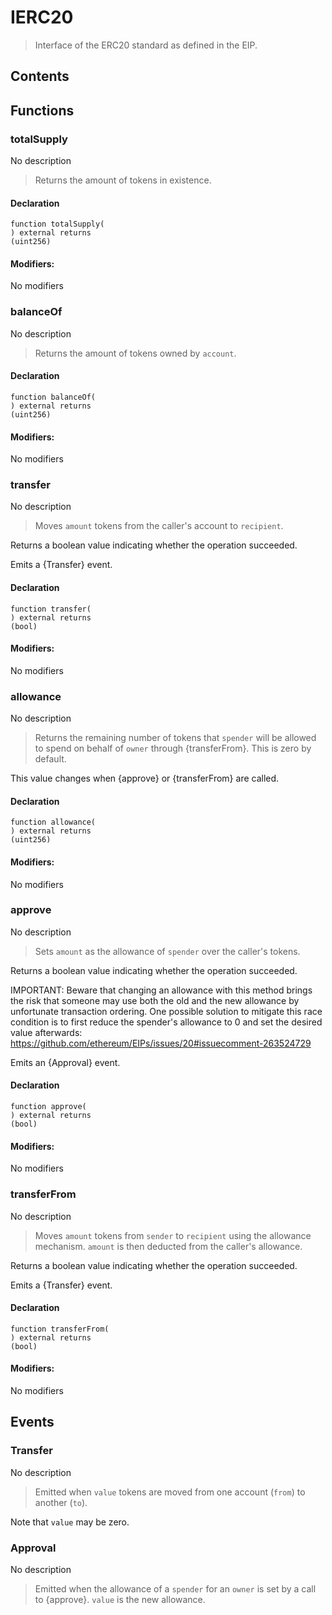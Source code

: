 # IERC20



> Interface of the ERC20 standard as defined in the EIP.

## Contents
<!-- START doctoc -->
<!-- END doctoc -->




## Functions

### totalSupply
No description
> Returns the amount of tokens in existence.

#### Declaration
```solidity
function totalSupply(
) external returns
(uint256)
```

#### Modifiers:
No modifiers



### balanceOf
No description
> Returns the amount of tokens owned by `account`.

#### Declaration
```solidity
function balanceOf(
) external returns
(uint256)
```

#### Modifiers:
No modifiers



### transfer
No description
> Moves `amount` tokens from the caller's account to `recipient`.

Returns a boolean value indicating whether the operation succeeded.

Emits a {Transfer} event.

#### Declaration
```solidity
function transfer(
) external returns
(bool)
```

#### Modifiers:
No modifiers



### allowance
No description
> Returns the remaining number of tokens that `spender` will be
allowed to spend on behalf of `owner` through {transferFrom}. This is
zero by default.

This value changes when {approve} or {transferFrom} are called.

#### Declaration
```solidity
function allowance(
) external returns
(uint256)
```

#### Modifiers:
No modifiers



### approve
No description
> Sets `amount` as the allowance of `spender` over the caller's tokens.

Returns a boolean value indicating whether the operation succeeded.

IMPORTANT: Beware that changing an allowance with this method brings the risk
that someone may use both the old and the new allowance by unfortunate
transaction ordering. One possible solution to mitigate this race
condition is to first reduce the spender's allowance to 0 and set the
desired value afterwards:
https://github.com/ethereum/EIPs/issues/20#issuecomment-263524729

Emits an {Approval} event.

#### Declaration
```solidity
function approve(
) external returns
(bool)
```

#### Modifiers:
No modifiers



### transferFrom
No description
> Moves `amount` tokens from `sender` to `recipient` using the
allowance mechanism. `amount` is then deducted from the caller's
allowance.

Returns a boolean value indicating whether the operation succeeded.

Emits a {Transfer} event.

#### Declaration
```solidity
function transferFrom(
) external returns
(bool)
```

#### Modifiers:
No modifiers





## Events

### Transfer
No description
> Emitted when `value` tokens are moved from one account (`from`) to
another (`to`).

Note that `value` may be zero.



### Approval
No description
> Emitted when the allowance of a `spender` for an `owner` is set by
a call to {approve}. `value` is the new allowance.



